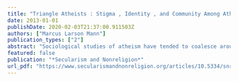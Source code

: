 ```yaml
---
title: "Triangle Atheists : Stigma , Identity , and Community Among Atheists in North Carolina ' s Triangle Region by by"
date: 2013-01-01
publishDate: 2020-02-03T21:37:00.911503Z
authors: ["Marcus Larson Mann"]
publication_types: ["2"]
abstract: "Sociological studies of atheism have tended to coalesce around three primary themes: stigma, identity, and community. To date, however, no studies have taken a reflexive approach to these themes or applied them in the field to test their analytical utility as well as their relations in contemporary atheist experi- ence. This study employs a mixed-methods approach that includes in-depth interviews (n = 19), partici- pant observation, and one survey administered to two atheist groups, one local (n = 151) and one national (n = 456). Ethnographic findings confirm the central role of stigma, identity, and community in atheist experience and emphasize their nestedness in one another. Survey results find that atheist affiliates in both national and local groups rate political activism as more important than social reasons in motivating them to affiliate, while local affiliates rated social reasons significantly higher than national affiliates rated social reasons. Suggestions for future research include consideration of these themes' connectedness in subsequent analyses and further inquiry into the functional divergences between local and national athe- ist organizations."
featured: false
publication: "*Secularism and Nonreligion*"
url_pdf: "https://www.secularismandnonreligion.org/articles/10.5334/snr.bd/"
---
```


